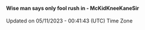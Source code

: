 #### Wise man says only fool rush in - McKidKneeKaneSir
Updated on 05/11/2023 - 00:41:43 (UTC) Time Zone
